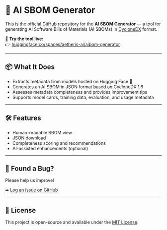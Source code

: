 # 🤖 AI SBOM Generator

This is the official GitHub repository for the **AI SBOM Generator** — a tool for generating AI Software Bills of Materials (AI SBOMs) in [CycloneDX](https://cyclonedx.org) format.

🚀 **Try the tool live:**  
👉 [huggingface.co/spaces/aetheris-ai/aibom-generator](https://huggingface.co/spaces/aetheris-ai/aibom-generator)

---

## 📦 What It Does

- Extracts metadata from models hosted on Hugging Face 🤗
- Generates an AI SBOM in JSON format based on CycloneDX 1.6
- Assesses metadata completeness and provides improvement tips
- Supports model cards, training data, evaluation, and usage metadata

---

## 🛠 Features

- Human-readable SBOM view
- JSON download
- Completeness scoring and recommendations
- AI-assisted enhancements (optional)

---

## 🐞 Found a Bug?

Please help us improve!

➡ [Log an issue on GitHub](https://github.com/aetheris-ai/aibom-generator/issues)

---

## 📄 License

This project is open-source and available under the [MIT License](LICENSE).

